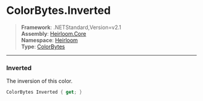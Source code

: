 # ColorBytes.Inverted

> **Framework**: .NETStandard,Version=v2.1  
> **Assembly**: [Heirloom.Core][0]  
> **Namespace**: [Heirloom][0]  
> **Type**: [ColorBytes][1]

--------------------------------------------------------------------------------

### Inverted

The inversion of this color.

```cs
ColorBytes Inverted { get; }
```

[0]: ../Heirloom.Core.md
[1]: Heirloom.ColorBytes.md
